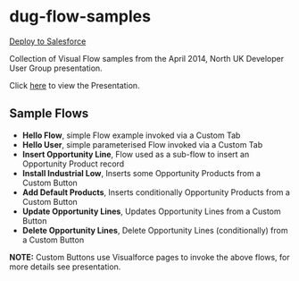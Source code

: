 dug-flow-samples
================

[Deploy to Salesforce](https://githubsfdeploy.herokuapp.com/?owner=financialforcedev&repo=dug-flow-samples)

Collection of Visual Flow samples from the April 2014, North UK Developer User Group presentation.

Click [here](https://github.com/financialforcedev/dug-flow-samples/blob/master/Leeds%20DUG%20-%20April%202014%20-%20Flow.pdf) to view the Presentation.

Sample Flows
------------

- **Hello Flow**, simple Flow example invoked via a Custom Tab
- **Hello User**, simple parameterised Flow invoked via a Custom Tab
- **Insert Opportunity Line**, Flow used as a sub-flow to insert an Opportunity Product record
- **Install Industrial Low**, Inserts some Opportunity Products from a Custom Button
- **Add Default Products**, Inserts conditionally Opportunity Products  from a Custom Button
- **Update Opportunity Lines**, Updates Opportunity Lines from a Custom Button
- **Delete Opportunity Lines**, Delete Opportunity Lines (conditionally) from a Custom Button

**NOTE:** Custom Buttons use Visualforce pages to invoke the above flows, for more details see presentation.




